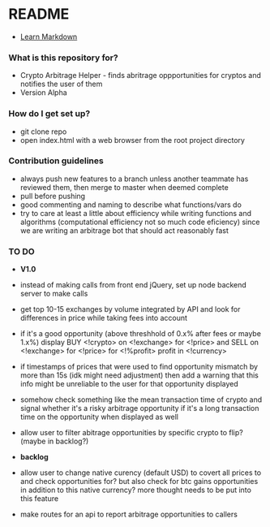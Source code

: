 # README #

* [Learn Markdown](https://bitbucket.org/tutorials/markdowndemo)

### What is this repository for? ###

* Crypto Arbitrage Helper - finds abritrage oppportunities for cryptos and notifies the user of them
* Version Alpha

### How do I get set up? ###

* git clone repo
* open index.html with a web browser from the root project directory

### Contribution guidelines ###

* always push new features to a branch unless another teammate has reviewed them, then merge to master when deemed complete
* pull before pushing
* good commenting and naming to describe what functions/vars do
* try to care at least a little about efficiency while writing functions and algorithms (computational efficiency not so much code eficiency) since we are writing an arbitrage bot that should act reasonably fast

### TO DO ###

* **V1.0**
* instead of making calls from front end jQuery, set up node backend server to make calls
* get top 10-15 exchanges by volume integrated by API and look for differences in price while taking fees into account
* if it's a good opportunity (above threshhold of 0.x% after fees or maybe 1.x%) display BUY <!crypto> on <!exchange> for <!price> and SELL on <!exchange> for <!price> for <!%profit> profit in <!currency>
* if timestamps of prices that were used to find opportunity mismatch by more than 15s (idk might need adjustment) then add a warning that this info might be unreliable to the user for that opportunity displayed
* somehow check something like the mean transaction time of crypto and signal whether it's a risky arbitrage opportunity if it's a long transaction time on the opportunity when displayed as well
* allow user to filter abitrage opportunities by specific crypto to flip? (maybe in backlog?)

* **backlog**
* allow user to change native curency (default USD) to covert all prices to and check opportunities for? but also check for btc gains opportunities in addition to this native currency? more thought needs to be put into this feature
* make routes for an api to report arbitrage opportunities to callers
